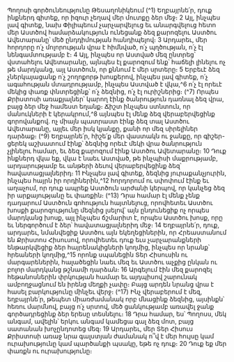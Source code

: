 
Պողոսի գործունեությունը Թեսաղոնիկեում
(^1) Եղբայրնե՛ր, դուք ինքներդ գիտեք, որ իզուր չեղավ մեր մուտքը ձեր մեջ։ 2 Այլ, ինչպես լավ գիտեք, նախ Փիլիպեում
չարչարվելուց եւ անարգվելուց հետո մեր Աստծով համարձակություն ունեցանք ձեզ քարոզելու Աստծու Ավետարանը՝
մեծ ընդդիմության հանդիպելով։ 3 Արդարեւ, մեր հորդորը ո՛չ մոլորության վրա է հիմնված, ո՛չ պղծության, ո՛չ էլ
նենգամտությամբ է։ 4 Այլ, ինչպես որ Աստված մեզ ընտրեց՝ վստահելու Ավետարանը, այնպես էլ քարոզում ենք՝ հաճելի
լինելու ոչ թե մարդկանց, այլ Աստծուն, որ քննում է մեր սրտերը։ 5 Երբեւէ ձեզ չներկայացանք ո՛չ շողոքորթ խոսքերով,
ինչպես լավ գիտեք, ո՛չ ագահության մտադրությամբ, ինչպես Աստված է վկա,^6 ո՛չ էլ որեւէ մեկից փառք փնտրեցինք՝ ո՛չ
ձեզնից, ո՛չ էլ ուրիշներից։
(^7) Որպես Քրիստոսի առաքյալներ՝ կարող էինք ծանրություն դառնալ ձեզ վրա, բայց ձեր մեջ համեստ եղանք։ Ճիշտ
ինչպես ստնտուն, որ մանուկների է կերակրում,^8 այնպես էլ մենք ձեզ վերաբերվեցինք գորովանքով. ոչ միայն պատրաստ
էինք ձեզ տալ Աստծու Ավետարանը, այլեւ մեր իսկ կյանքը, քանի որ մեզ սիրելիներ դարձաք։
(^9) Եղբայրնե՛ր, հիշե՛ք մեր վաստակն ու ջանքը, որ գիշեր-ցերեկ աշխատում էինք՝ ձեզնից որեւէ մեկի վրա ծանրություն
չլինելու համար, եւ ձեզ քարոզում էինք Աստծու Ավետարանը։ 10 Դուք ինքներդ վկա եք, վկա է նաեւ Աստված, թե ինչպիսի
մաքրությամբ, արդարությամբ եւ անթերի ձեւով վերաբերվեցինք ձեզ՝ հավատացյալներիդ։ 11 Ինչպես լավ գիտեք, ձեզնից
յուրաքանչյուրին, ինչպես հայրն իր որդիներին,^12 հորդորում ու սփոփում էինք եւ աղաչում, որ դուք ապրեք Աստծուն
արժանի կերպով, որ կանչեց ձեզ իր արքայությանը եւ փառքին։
(^13) Դրա համար էլ մենք չենք դադարում Աստծուն գոհություն հայտնելուց, որովհետեւ Աստծու խոսքի քարոզությունը
մեզնից լսելով՝ այն ընդունեցիք ոչ որպես մարդկանց խոսք, այլ ինչպես ճշմարիտ է, որպես Աստծու խոսք, որը եւ
ներգործում է ձեր՝ հավատացյալներիդ մեջ։ 14 Եղբայրնե՛ր, դուք, արդարեւ, նմանվեցիք Աստծու այն եկեղեցիներին, որ
Հրեաստանում են Քրիստոս Հիսուսով, որովհետեւ դուք եւս չարչարանքների ենթարկվեցիք ձեր հայրենակիցների
կողմից, ինչպես որ նրանք՝ հրեաների կողմից,^15 որոնք սպանեցին Տեր Հիսուսին ու մարգարեներին, հալածեցին նաեւ
մեզ եւ Աստծու աչքից ընկան ու բոլոր մարդկանց թշնամի դարձան։ 16 Արգելում էին մեզ քարոզել հեթանոսներին
փրկության համար եւ այդպիսով շարունակ ամբողջացնում են իրենց մեղքի չափը։ Բայց արդեն նրանց վրա է հասել
բարկությունը մինչեւ վերջ։
(^17) Ինչ վերաբերում է մեզ, եղբայրնե՛ր, թեպետ միառժամանակ որբ մնացինք ձեզնից, այսինքն՝ հեռու մարմնով, բայց
ո՛չ սրտով, մեծ ցանկությամբ առավել ջանք գործադրեցինք ձեր երեսը տեսնելու։ 18 Դրա համար, ես՝ Պողոսս, մեկ անգամ,
ավելին՝ երկու անգամ կամեցա գալ ձեզ մոտ, բայց սատանան խոչընդոտեց մեզ։ 19 Արդարեւ, մեր Տեր Հիսուս Քրիստոսի
առաջ նրա գալստյան ժամանակ ո՞վ է մեր հույսը կամ ուրախությունը կամ պարծանքի պսակը, եթե ոչ դուք։ 20 Դուք եք
մեր փառքն ու ուրախությունը։
